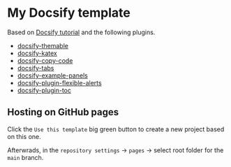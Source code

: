 # My Docsify template

Based on [Docsify tutorial](https://michaelcurrin.github.io/docsify-js-tutorial/) and the following plugins.

- [docsify-themable](https://github.com/jhildenbiddle/docsify-themeable)
- [docsify-katex](https://upupming.site/docsify-katex/docs/)
- [docsify-copy-code](https://github.com/jperasmus/docsify-copy-code)
- [docsify-tabs](https://jhildenbiddle.github.io/docsify-tabs/)
- [docsify-example-panels](https://vagnerdomingues.github.io/docsify-example-panels/)
- [docsify-plugin-flexible-alerts](https://github.com/fzankl/docsify-plugin-flexible-alerts)
- [docsify-plugin-toc](https://github.com/justintien/docsify-plugin-toc)

## Hosting on GitHub pages

Click the `Use this template` big green button to create a new project based on this one.

Afterwrads, in the `repository settings` -> `pages` -> select root folder for the `main` branch.

